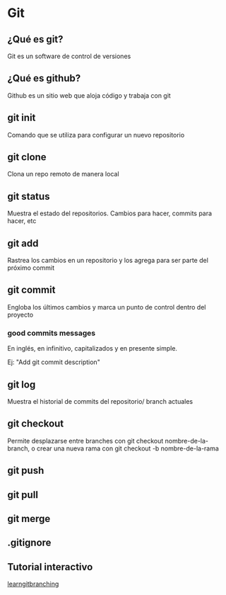 # Git

## ¿Qué es git?
Git es un software de control de versiones

## ¿Qué es github?

Github es un sitio web que aloja código y trabaja con git

## git init

Comando que se utiliza para configurar un nuevo repositorio

## git clone

Clona un repo remoto de manera local

## git status

Muestra el estado del repositorios. Cambios para hacer, commits para hacer, etc

## git add

Rastrea los cambios en un repositorio y los agrega para ser parte del próximo commit

## git commit

Engloba los últimos cambios y marca un punto de control dentro del proyecto

### good commits messages

En inglés, en infinitivo, capitalizados y en presente simple. 

Ej: "Add git commit description"

## git log

Muestra el historial de commits del repositorio/ branch actuales

## git checkout

Permite desplazarse entre branches con git checkout nombre-de-la-branch, o crear una nueva rama con git checkout -b nombre-de-la-rama


## git push

## git pull

## git merge

## .gitignore

## Tutorial interactivo

[learngitbranching](https://learngitbranching.js.org/)
